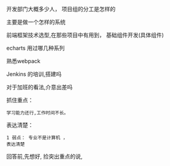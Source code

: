 开发部门大概多少人， 项目组的分工是怎样的

主要是做一个怎样的系统 

前端框架技术选型,在那些项目中有用到， 基础组件开发(具体组件)

echarts 用过哪几种系列


熟悉webpack

Jenkins 的培训,搭建吗


对于加班的看法,介意出差吗





抓住重点：

    学习能力还行,工作时间不长。
    

表达清楚：

    1 弱点： 专业不是计算机 ，
    表达清楚


回答前,先想好, 捡突出重点的说,